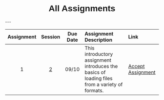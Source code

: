 <h1  style="font-family:  Verdana,  Geneva,  sans-serif;  text-align:center;">All  Assignments</h1> 
--- 

|  Assignment  |  Session  |  Due  Date  |  Assignment  Description  |  Link  |
|  :---:  |  :---:  |  :---:  |  :-----  |  :---  |
|  1  |  [2](https://rpi.analyticsdojo.com/sessions/session2.html)  |  09/10  |  This  introductory  assignment  introduces  the  basics  of  loading  files  from  a  variety  of  formats.    |  [Accept  Assignment](https://classroom.github.com/a/EK1NHY88)  |
